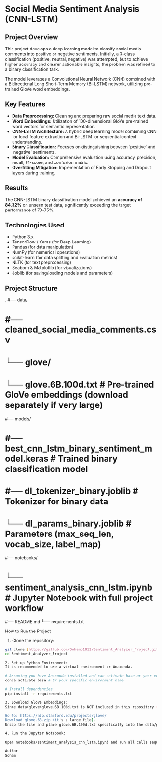 # Social Media Sentiment Analysis (CNN-LSTM)

## Project Overview
This project develops a deep learning model to classify social media comments into positive or negative sentiments. Initially, a 3-class classification (positive, neutral, negative) was attempted, but to achieve higher accuracy and clearer actionable insights, the problem was refined to a binary classification task.

The model leverages a Convolutional Neural Network (CNN) combined with a Bidirectional Long Short-Term Memory (Bi-LSTM) network, utilizing pre-trained GloVe word embeddings.

## Key Features
-   **Data Preprocessing:** Cleaning and preparing raw social media text data.
-   **Word Embeddings:** Utilization of 100-dimensional GloVe pre-trained word vectors for semantic representation.
-   **CNN-LSTM Architecture:** A hybrid deep learning model combining CNN for local feature extraction and Bi-LSTM for sequential context understanding.
-   **Binary Classification:** Focuses on distinguishing between 'positive' and 'negative' sentiments.
-   **Model Evaluation:** Comprehensive evaluation using accuracy, precision, recall, F1-score, and confusion matrix.
-   **Overfitting Mitigation:** Implementation of Early Stopping and Dropout layers during training.

## Results
The CNN-LSTM binary classification model achieved an **accuracy of 84.32%** on unseen test data, significantly exceeding the target performance of 70-75%.

## Technologies Used
-   Python 3.x
-   TensorFlow / Keras (for Deep Learning)
-   Pandas (for data manipulation)
-   NumPy (for numerical operations)
-   scikit-learn (for data splitting and evaluation metrics)
-   NLTK (for text preprocessing)
-   Seaborn & Matplotlib (for visualizations)
-   Joblib (for saving/loading models and parameters)

## Project Structure
.
#── data/
#   #── cleaned_social_media_comments.csv
#   └── glove/
#       └── glove.6B.100d.txt  # Pre-trained GloVe embeddings (download separately if very large)
#── models/
#   #── best_cnn_lstm_binary_sentiment_model.keras  # Trained binary classification model
#   #── dl_tokenizer_binary.joblib                  # Tokenizer for binary data
#   └── dl_params_binary.joblib                     # Parameters (max_seq_len, vocab_size, label_map)
#── notebooks/
#   └── sentiment_analysis_cnn_lstm.ipynb           # Jupyter Notebook with full project workflow
#── README.md
└── requirements.txt

How to Run the Project

1. Clone the repository:
```bash
git clone [https://github.com/Sohamp1812/Sentiment_Analyzer_Project.git](https://github.com/Sohamp1812/Sentiment_Analyzer_Project.git)
cd Sentiment_Analyzer_Project

2. Set up Python Environment:
It is recommended to use a virtual environment or Anaconda.

# Assuming you have Anaconda installed and can activate base or your environment
conda activate base # Or your specific environment name

# Install dependencies
pip install -r requirements.txt

3. Download GloVe Embeddings:
Since data/glove/glove.6B.100d.txt is NOT included in this repository (due to GitHub's file size limits), you must download it manually:

Go to: https://nlp.stanford.edu/projects/glove/
Download glove.6B.zip (it's a large file).
Unzip the file and place glove.6B.100d.txt specifically into the data/glove/ directory within this project.

4. Run the Jupyter Notebook:

Open notebooks/sentiment_analysis_cnn_lstm.ipynb and run all cells sequentially to reproduce the results.

Author
Soham
